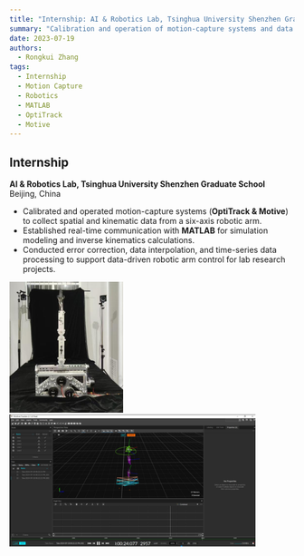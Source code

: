 ```yaml
---
title: "Internship: AI & Robotics Lab, Tsinghua University Shenzhen Graduate School"
summary: "Calibration and operation of motion-capture systems and data processing for six-axis robotic arm control."
date: 2023-07-19
authors:
  - Rongkui Zhang
tags:
  - Internship
  - Motion Capture
  - Robotics
  - MATLAB
  - OptiTrack
  - Motive
---
```


## Internship

**AI & Robotics Lab, Tsinghua University Shenzhen Graduate School**  
Beijing, China


- Calibrated and operated motion-capture systems (**OptiTrack & Motive**) to collect spatial and kinematic data from a six-axis robotic arm.  
- Established real-time communication with **MATLAB** for simulation modeling and inverse kinematics calculations.  
- Conducted error correction, data interpolation, and time-series data processing to support data-driven robotic arm control for lab research projects.

![1](image1.png)
![2](image2.png)